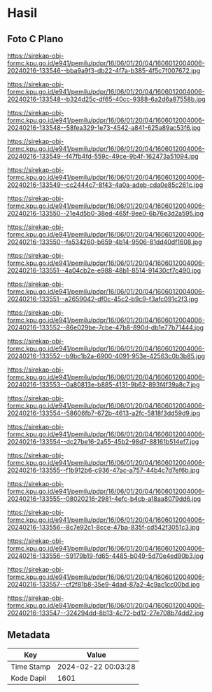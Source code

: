 # Hasil

## Foto C Plano

https://sirekap-obj-formc.kpu.go.id/e941/pemilu/pdpr/16/06/01/20/04/1606012004006-20240216-133546--bba9a9f3-db22-4f7a-b385-4f5c7f007672.jpg

https://sirekap-obj-formc.kpu.go.id/e941/pemilu/pdpr/16/06/01/20/04/1606012004006-20240216-133548--b324d25c-df65-40cc-9388-6a2d6a87558b.jpg

https://sirekap-obj-formc.kpu.go.id/e941/pemilu/pdpr/16/06/01/20/04/1606012004006-20240216-133548--58fea329-1e73-4542-a841-625a89ac53f6.jpg

https://sirekap-obj-formc.kpu.go.id/e941/pemilu/pdpr/16/06/01/20/04/1606012004006-20240216-133549--f47fb4fd-559c-49ce-9b4f-162473a51094.jpg

https://sirekap-obj-formc.kpu.go.id/e941/pemilu/pdpr/16/06/01/20/04/1606012004006-20240216-133549--cc2444c7-8f43-4a0a-adeb-cda0e85c261c.jpg

https://sirekap-obj-formc.kpu.go.id/e941/pemilu/pdpr/16/06/01/20/04/1606012004006-20240216-133550--21e4d5b0-38ed-465f-9ee0-6b76e3d2a595.jpg

https://sirekap-obj-formc.kpu.go.id/e941/pemilu/pdpr/16/06/01/20/04/1606012004006-20240216-133550--fa534260-b659-4b14-9506-81dd40df1608.jpg

https://sirekap-obj-formc.kpu.go.id/e941/pemilu/pdpr/16/06/01/20/04/1606012004006-20240216-133551--4a04cb2e-e988-48b1-8514-91430cf7c490.jpg

https://sirekap-obj-formc.kpu.go.id/e941/pemilu/pdpr/16/06/01/20/04/1606012004006-20240216-133551--a2659042-df0c-45c2-b9c9-f3afc091c2f3.jpg

https://sirekap-obj-formc.kpu.go.id/e941/pemilu/pdpr/16/06/01/20/04/1606012004006-20240216-133552--86e029be-7cbe-47b8-890d-db1e77b71444.jpg

https://sirekap-obj-formc.kpu.go.id/e941/pemilu/pdpr/16/06/01/20/04/1606012004006-20240216-133552--b9bc1b2a-6900-4091-953e-42563c0b3b85.jpg

https://sirekap-obj-formc.kpu.go.id/e941/pemilu/pdpr/16/06/01/20/04/1606012004006-20240216-133553--0a80813e-b885-4131-9b62-893f4f39a8c7.jpg

https://sirekap-obj-formc.kpu.go.id/e941/pemilu/pdpr/16/06/01/20/04/1606012004006-20240216-133554--58606fb7-672b-4613-a2fc-5818f3dd59d9.jpg

https://sirekap-obj-formc.kpu.go.id/e941/pemilu/pdpr/16/06/01/20/04/1606012004006-20240216-133554--dc27be16-2a55-45b2-98d7-88161b514ef7.jpg

https://sirekap-obj-formc.kpu.go.id/e941/pemilu/pdpr/16/06/01/20/04/1606012004006-20240216-133555--f1b912b6-c936-47ac-a757-44b4c7d7ef6b.jpg

https://sirekap-obj-formc.kpu.go.id/e941/pemilu/pdpr/16/06/01/20/04/1606012004006-20240216-133555--08020216-2981-4efc-b4cb-a18aa8079dd6.jpg

https://sirekap-obj-formc.kpu.go.id/e941/pemilu/pdpr/16/06/01/20/04/1606012004006-20240216-133556--8c7e92c1-8cce-47ba-835f-cd542f3051c3.jpg

https://sirekap-obj-formc.kpu.go.id/e941/pemilu/pdpr/16/06/01/20/04/1606012004006-20240216-133556--59179b19-fd65-4485-b049-5d70e4ed90b3.jpg

https://sirekap-obj-formc.kpu.go.id/e941/pemilu/pdpr/16/06/01/20/04/1606012004006-20240216-133557--cf2f81b8-35e9-4dad-87a2-4c9ac1cc00bd.jpg

https://sirekap-obj-formc.kpu.go.id/e941/pemilu/pdpr/16/06/01/20/04/1606012004006-20240216-133547--324294dd-8b13-4c72-bd12-27e708b74dd2.jpg


## Metadata

| Key        | Value               |
| ---------- | ------------------- |
| Time Stamp | 2024-02-22 00:03:28 |
| Kode Dapil | 1601                |



